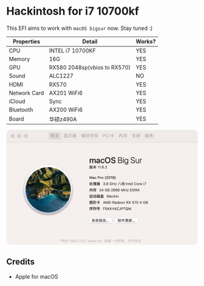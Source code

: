 # Hackintosh for i7 10700kf



This EFI aims to work with `macOS bigsur` now. Stay tuned :)



| Properties   | Detail                       | Works? |
|--------------|------------------------------|------|
| CPU          | INTEL i7 10700KF             | YES  |
| Memory       | 16G                          | YES  |
| GPU          | RX580 2048sp(vbios to RX570) | YES  |
| Sound        | ALC1227                      | NO   |
| HDMI         | RX570                        | YES  |
| Network Card | AX201 WiFi6                  | YES  |
| iCloud       | Sync                         | YES  |
| Bluetooth    | AX200 WiFi6                  | YES  |
| Board        | 华硕z490A                      | YES  |


![img](img.png)

## Credits

- Apple for macOS
